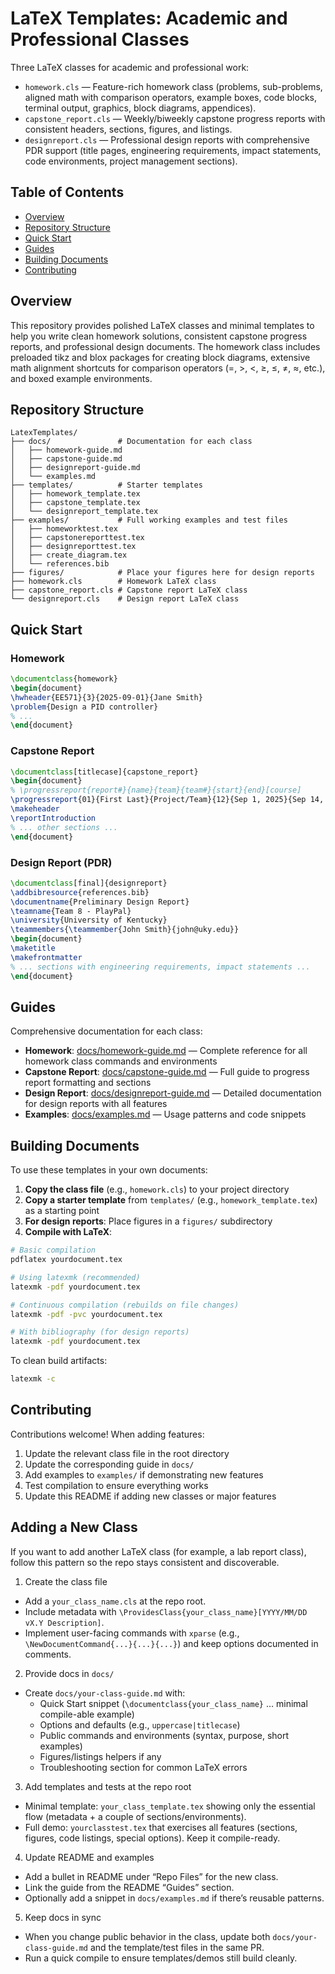 # LaTeX Templates: Academic and Professional Classes

Three LaTeX classes for academic and professional work:

- `homework.cls` — Feature-rich homework class (problems, sub-problems, aligned math with comparison operators, example boxes, code blocks, terminal output, graphics, block diagrams, appendices).
- `capstone_report.cls` — Weekly/biweekly capstone progress reports with consistent headers, sections, figures, and listings.
- `designreport.cls` — Professional design reports with comprehensive PDR support (title pages, engineering requirements, impact statements, code environments, project management sections).

## Table of Contents

- [Overview](#overview)
- [Repository Structure](#repository-structure)
- [Quick Start](#quick-start)
- [Guides](#guides)
- [Building Documents](#building-documents)
- [Contributing](#contributing)

## Overview

This repository provides polished LaTeX classes and minimal templates to help you write clean homework solutions, consistent capstone progress reports, and professional design documents. The homework class includes preloaded tikz and blox packages for creating block diagrams, extensive math alignment shortcuts for comparison operators (=, >, <, ≥, ≤, ≠, ≈, etc.), and boxed example environments.

## Repository Structure

```
LatexTemplates/
├── docs/               # Documentation for each class
│   ├── homework-guide.md
│   ├── capstone-guide.md
│   ├── designreport-guide.md
│   └── examples.md
├── templates/          # Starter templates
│   ├── homework_template.tex
│   ├── capstone_template.tex
│   └── designreport_template.tex
├── examples/           # Full working examples and test files
│   ├── homeworktest.tex
│   ├── capstonereporttest.tex
│   ├── designreporttest.tex
│   ├── create_diagram.tex
│   └── references.bib
├── figures/            # Place your figures here for design reports
├── homework.cls        # Homework LaTeX class
├── capstone_report.cls # Capstone report LaTeX class
└── designreport.cls    # Design report LaTeX class
```

## Quick Start

### Homework

```latex
\documentclass{homework}
\begin{document}
\hwheader{EE571}{3}{2025-09-01}{Jane Smith}
\problem{Design a PID controller}
% ...
\end{document}
```

### Capstone Report

```latex
\documentclass[titlecase]{capstone_report}
\begin{document}
% \progressreport{report#}{name}{team}{team#}{start}{end}[course]
\progressreport{01}{First Last}{Project/Team}{12}{Sep 1, 2025}{Sep 14, 2025}[Course Name]
\makeheader
\reportIntroduction
% ... other sections ...
\end{document}
```

### Design Report (PDR)

```latex
\documentclass[final]{designreport}
\addbibresource{references.bib}
\documentname{Preliminary Design Report}
\teamname{Team 8 - PlayPal}
\university{University of Kentucky}
\teammembers{\teammember{John Smith}{john@uky.edu}}
\begin{document}
\maketitle
\makefrontmatter
% ... sections with engineering requirements, impact statements ...
\end{document}
```

## Guides

Comprehensive documentation for each class:

- **Homework**: [docs/homework-guide.md](docs/homework-guide.md) — Complete reference for all homework class commands and environments
- **Capstone Report**: [docs/capstone-guide.md](docs/capstone-guide.md) — Full guide to progress report formatting and sections
- **Design Report**: [docs/designreport-guide.md](docs/designreport-guide.md) — Detailed documentation for design reports with all features
- **Examples**: [docs/examples.md](docs/examples.md) — Usage patterns and code snippets

## Building Documents

To use these templates in your own documents:

1. **Copy the class file** (e.g., `homework.cls`) to your project directory
2. **Copy a starter template** from `templates/` (e.g., `homework_template.tex`) as a starting point
3. **For design reports**: Place figures in a `figures/` subdirectory
4. **Compile with LaTeX**:

```bash
# Basic compilation
pdflatex yourdocument.tex

# Using latexmk (recommended)
latexmk -pdf yourdocument.tex

# Continuous compilation (rebuilds on file changes)
latexmk -pdf -pvc yourdocument.tex

# With bibliography (for design reports)
latexmk -pdf yourdocument.tex
```

To clean build artifacts:

```bash
latexmk -c
```

## Contributing

Contributions welcome! When adding features:

1. Update the relevant class file in the root directory
2. Update the corresponding guide in `docs/`
3. Add examples to `examples/` if demonstrating new features
4. Test compilation to ensure everything works
5. Update this README if adding new classes or major features

## Adding a New Class

If you want to add another LaTeX class (for example, a lab report class), follow this pattern so the repo stays consistent and discoverable.

1) Create the class file
- Add a `your_class_name.cls` at the repo root.
- Include metadata with `\ProvidesClass{your_class_name}[YYYY/MM/DD vX.Y Description]`.
- Implement user-facing commands with `xparse` (e.g., `\NewDocumentCommand{...}{...}{...}`) and keep options documented in comments.

2) Provide docs in `docs/`
- Create `docs/your-class-guide.md` with:
	- Quick Start snippet (`\documentclass{your_class_name}` … minimal compile-able example)
	- Options and defaults (e.g., `uppercase|titlecase`)
	- Public commands and environments (syntax, purpose, short examples)
	- Figures/listings helpers if any
	- Troubleshooting section for common LaTeX errors

3) Add templates and tests at the repo root
- Minimal template: `your_class_template.tex` showing only the essential flow (metadata + a couple of sections/environments).
- Full demo: `yourclasstest.tex` that exercises all features (sections, figures, code listings, special options). Keep it compile-ready.

4) Update README and examples
- Add a bullet in README under “Repo Files” for the new class.
- Link the guide from the README “Guides” section.
- Optionally add a snippet in `docs/examples.md` if there’s reusable patterns.

5) Keep docs in sync
- When you change public behavior in the class, update both `docs/your-class-guide.md` and the template/test files in the same PR.
- Run a quick compile to ensure templates/demos still build cleanly.
